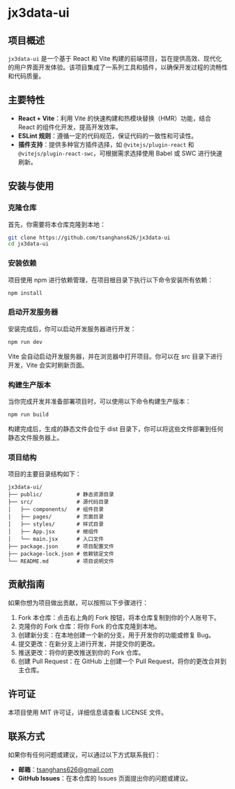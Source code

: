 # jx3data-ui

## 项目概述

`jx3data-ui` 是一个基于 React 和 Vite 构建的前端项目，旨在提供高效、现代化的用户界面开发体验。该项目集成了一系列工具和插件，以确保开发过程的流畅性和代码质量。

## 主要特性

- **React + Vite**：利用 Vite 的快速构建和热模块替换（HMR）功能，结合 React 的组件化开发，提高开发效率。
- **ESLint 规则**：遵循一定的代码规范，保证代码的一致性和可读性。
- **插件支持**：提供多种官方插件选择，如 `@vitejs/plugin-react` 和 `@vitejs/plugin-react-swc`，可根据需求选择使用 Babel 或 SWC 进行快速刷新。

## 安装与使用

### 克隆仓库

首先，你需要将本仓库克隆到本地：

```bash
git clone https://github.com/tsanghans626/jx3data-ui
cd jx3data-ui
```

### 安装依赖

项目使用 npm 进行依赖管理，在项目根目录下执行以下命令安装所有依赖：

```bash
npm install
```

### 启动开发服务器

安装完成后，你可以启动开发服务器进行开发：

```bash
npm run dev
```

Vite 会自动启动开发服务器，并在浏览器中打开项目。你可以在 src 目录下进行开发，Vite 会实时刷新页面。

### 构建生产版本

当你完成开发并准备部署项目时，可以使用以下命令构建生产版本：

```bash
npm run build
```

构建完成后，生成的静态文件会位于 dist 目录下，你可以将这些文件部署到任何静态文件服务器上。

### 项目结构

项目的主要目录结构如下：

```
jx3data-ui/
├── public/           # 静态资源目录
├── src/              # 源代码目录
│   ├── components/   # 组件目录
│   ├── pages/        # 页面目录
│   ├── styles/       # 样式目录
│   ├── App.jsx       # 根组件
│   └── main.jsx      # 入口文件
├── package.json      # 项目配置文件
├── package-lock.json # 依赖锁定文件
└── README.md         # 项目说明文件
```

## 贡献指南

如果你想为项目做出贡献，可以按照以下步骤进行：

1. Fork 本仓库：点击右上角的 Fork 按钮，将本仓库复制到你的个人账号下。
2. 克隆你的 Fork 仓库：将你 Fork 的仓库克隆到本地。
3. 创建新分支：在本地创建一个新的分支，用于开发你的功能或修复 Bug。
4. 提交更改：在新分支上进行开发，并提交你的更改。
5. 推送更改：将你的更改推送到你的 Fork 仓库。
6. 创建 Pull Request：在 GitHub 上创建一个 Pull Request，将你的更改合并到主仓库。

## 许可证

本项目使用 MIT 许可证，详细信息请查看 LICENSE 文件。

## 联系方式

如果你有任何问题或建议，可以通过以下方式联系我们：

- **邮箱**：tsanghans626@gmail.com
- **GitHub Issues**：在本仓库的 Issues 页面提出你的问题或建议。

